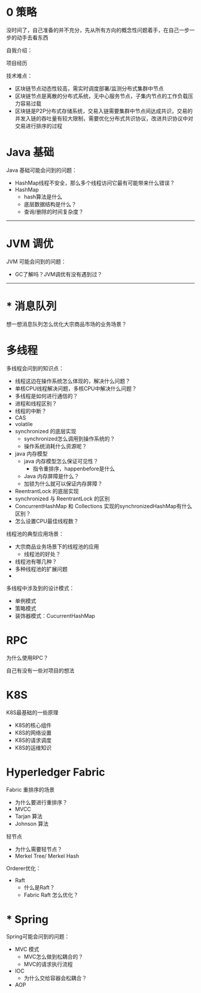 # 0 策略

没时间了，自己准备的并不充分，先从所有方向的概念性问题着手，在自己一步一步的动手去看东西

自我介绍：



项目经历

技术难点：

- 区块链节点动态性较高，需实时调度部署/监测分布式集群中节点
- 区块链节点是离散的分布式系统，无中心服务节点，子集内节点的工作负载压力容易过载
- 区块链是P2P分布式存储系统，交易入链需要集群中节点间达成共识，交易的并发入链的吞吐量有较大限制，需要优化分布式共识协议，改进共识协议中对交易进行排序的过程

# Java 基础

Java 基础可能会问到的问题：

* HashMap线程不安全，那么多个线程访问它最有可能带来什么错误？
* HashMap
    * hash算法是什么
    * 底层数据结构是什么？
    * 查询/删除的时间复杂度？



---



# JVM 调优

JVM 可能会问到的问题：

* GC了解吗？JVM调优有没有遇到过？



---



# * 消息队列

想一想消息队列怎么优化大宗商品市场的业务场景？

# 多线程

多线程会问到的知识点：

* 线程这边在操作系统怎么体现的，解决什么问题？
* 单核CPU线程解决问题，多核CPU中解决什么问题？
* 多线程是如何进行通信的？
* 进程和线程区别？
* 线程的中断？
* CAS
* volatile
* synchronized 的底层实现 
    * synchronized怎么调用到操作系统的？
    * 操作系统消耗什么资源呢？
* java 内存模型
    * java 内存模型怎么保证可见性？
        * 指令重排序，happenbefore是什么
    * Java 内存屏障是什么？
    * 加锁为什么就可以保证内存屏障？
* ReentrantLock 的底层实现 
* synchronized 与 ReentrantLock 的区别
* ConcurrentHashMap 和 Collections 实现的synchronizedHashMap有什么区别？
* 怎么设置CPU最佳线程数？

线程池的典型应用场景：

* 大宗商品业务场景下的线程池的应用
    * 线程池的好处？
* 线程池有哪几种？
* 多种线程池的扩展问题
* 

多线程中涉及到的设计模式：

* 单例模式
* 策略模式
* 装饰器模式：CucurrentHashMap

# RPC

为什么使用RPC？

自己有没有一些对项目的想法

# K8S

K8S最基础的一些原理

* K8S的核心组件
* K8S的网络设置
* K8S的请求调度
* K8S的运维知识

# Hyperledger Fabric 

Fabric 重排序的场景

* 为什么要进行重排序？
* MVCC
* Tarjan 算法
* Johnson 算法

轻节点

* 为什么需要轻节点？
* Merkel Tree/ Merkel Hash

Orderer优化：

* Raft
    * 什么是Raft？
    * Fabric Raft 怎么优化？

# * Spring

Spring可能会问到的问题：

* MVC 模式
    * MVC怎么做到松耦合的？
    * MVC的请求执行流程
* IOC
    * 为什么交给容器会松耦合？
* AOP